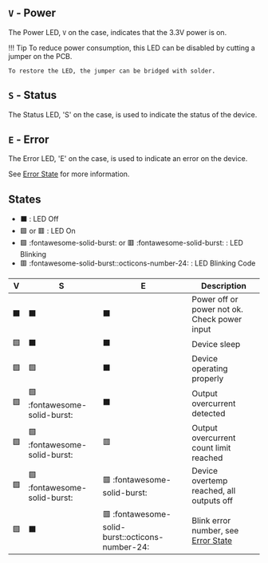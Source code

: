 
## `V` - Power

The Power LED, `V` on the case, indicates that the 3.3V power is on. 

!!! Tip
    To reduce power consumption, this LED can be disabled by cutting a jumper on the PCB.

    To restore the LED, the jumper can be bridged with solder. 

## `S` - Status

The Status LED, 'S' on the case, is used to indicate the status of the device. 

## `E` - Error

The Error LED, 'E' on the case, is used to indicate an error on the device. 

See [Error State](./errors.md) for more information. 

## States

- :black_large_square: : LED Off
- :green_square: or :red_square: : LED On
- :green_square: :fontawesome-solid-burst: or :red_square: :fontawesome-solid-burst: : LED Blinking
- :red_square: :fontawesome-solid-burst::octicons-number-24: : LED Blinking Code

| V                    | S                                        | E                                                          |  Description                                 |
|----------------------|------------------------------------------|------------------------------------------------------------|----------------------------------------------|
| :black_large_square: | :black_large_square:                     | :black_large_square:                                       | Power off or power not ok. Check power input |
| :green_square:       | :black_large_square:                     | :black_large_square:                                       | Device sleep                                 |
| :green_square:       | :green_square:                           | :black_large_square:                                       | Device operating properly                    |
| :green_square:       | :green_square: :fontawesome-solid-burst: | :black_large_square:                                       | Output overcurrent detected                  |
| :green_square:       | :green_square: :fontawesome-solid-burst: | :red_square:                                               | Output overcurrent count limit reached       |
| :green_square:       | :green_square: :fontawesome-solid-burst: | :red_square:  :fontawesome-solid-burst:                    | Device overtemp reached, all outputs off     |
| :green_square:       | :black_large_square:                     | :red_square: :fontawesome-solid-burst::octicons-number-24: | Blink error number, see [Error State](./errors.md) |